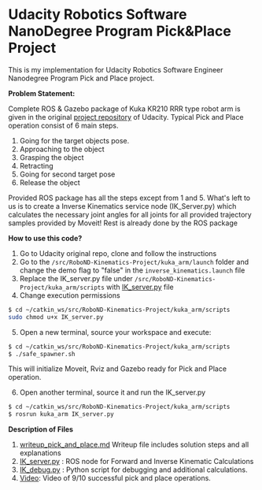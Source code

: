 # Udacity Robotics Software NanoDegree Program Pick&Place Project
This is my implementation for Udacity Robotics Software Engineer Nanodegree Program Pick and Place project.

**Problem Statement:**

Complete ROS & Gazebo package of Kuka KR210 RRR type robot arm is given in the original [project repository](https://github.com/udacity/RoboND-Kinematics-Project) of Udacity.
Typical Pick and Place operation consist of 6 main steps.  
1. Going for the target objects pose.
2. Approaching to the object
3. Grasping the object
4. Retracting
5. Going for second target pose
6. Release the object



Provided ROS package has all the steps except from 1 and 5. What's left to us is to create a Inverse Kinematics service 
node (IK_Server.py) which calculates the necessary joint angles for all joints for all provided trajectory samples provided by Moveit! Rest is already done by the ROS package 

**How to use this code?**

1. Go to Udacity original repo, clone and follow the instructions
2. Go to the `/src/RoboND-Kinematics-Project/kuka_arm/launch` folder and change the demo flag to "false" in the `inverse_kinematics.launch` file
3. Replace the IK_server.py file under `/src/RoboND-Kinematics-Project/kuka_arm/scripts` with [IK_server.py](./IK_server.py) file
4. Change execution permissions

```bash
$ cd ~/catkin_ws/src/RoboND-Kinematics-Project/kuka_arm/scripts
sudo chmod u+x IK_server.py
```
5. Open a new terminal, source your workspace and execute:

```bash
$ cd ~/catkin_ws/src/RoboND-Kinematics-Project/kuka_arm/scripts
$ ./safe_spawner.sh 
```
This will initialize Moveit, Rviz and Gazebo ready for Pick and Place operation.

6. Open another terminal, source it and run the IK_server.py
```bash
$ cd ~/catkin_ws/src/RoboND-Kinematics-Project/kuka_arm/scripts
$ rosrun kuka_arm IK_server.py   
```

**Description of Files**
1. [writeup_pick_and_place.md](writeup_pick_and_place.md) Writeup file includes solution steps and all explanations
2. [IK_server.py](./IK_server.py) : ROS node for Forward and Inverse Kinematic Calculations
3. [IK_debug.py](./IK_debug.py) : Python script for debugging and additional calculations.
4. [Video](https://www.youtube.com/watch?v=30WFnx8ArHI): Video of 9/10 successful pick and place operations. 



